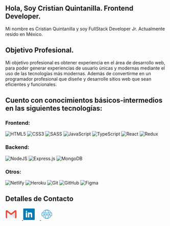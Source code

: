 ## Hola, Soy Cristian Quintanilla. Frontend Developer.

<p align="start" >Mi nombre es Cristian Quintanilla y soy FullStack Developer Jr. Actualmente resido en México.</p>

<!-- <p >
<a href="https://twitter.com/robertfrontend"><img src="https://img.shields.io/twitter/follow/robertfrontend?style=social" /></a>
<a href="https://github.com/Robertfrontend"><img src="https://img.shields.io/github/followers/robertfrontend?label=follow&style=social" /></a>
</p> -->

## Objetivo Profesional.
Mi objetivo profesional es obtener experiencia en el área de desarrollo web, para poder generar experiencias de usuario únicas y modernas mediante el uso de las tecnologías más modernas. Además de convertirme en un programador profesional que diseñe y desarrolle sitios web que sean eficientes y funcionales.

## Cuento con conocimientos básicos-intermedios en las siguientes tecnologías:
### Frontend:
![HTML5](https://img.shields.io/badge/html5-%23E34F26.svg?style=for-the-badge&logo=html5&logoColor=white)
![CSS3](https://img.shields.io/badge/css3-%231572B6.svg?style=for-the-badge&logo=css3&logoColor=white)
![SASS](https://img.shields.io/badge/SASS-hotpink.svg?style=for-the-badge&logo=SASS&logoColor=white)
![JavaScript](https://img.shields.io/badge/javascript-%23323330.svg?style=for-the-badge&logo=javascript&logoColor=%23F7DF1E)
![TypeScript](https://img.shields.io/badge/typescript-%2300233f.svg?style=for-the-badge&logo=typescript&logoColor=%2361DAFB)
![React](https://img.shields.io/badge/react-%2320232a.svg?style=for-the-badge&logo=react&logoColor=%2361DAFB)
![Redux](https://img.shields.io/badge/redux-%23764abc.svg?style=for-the-badge&logo=redux&logoColor=%23FFFFFF)

### Backend:
![NodeJS](https://img.shields.io/badge/node.js-%2343853D.svg?style=for-the-badge&logo=node.js&logoColor=white)
![Express.js](https://img.shields.io/badge/express.js-%23404d59.svg?style=for-the-badge&logo=express&logoColor=%2361DAFB)
![MongoDB](https://img.shields.io/badge/MongoDB-%234ea94b.svg?style=for-the-badge&logo=mongodb&logoColor=white)

### Otros:
![Netlify](https://img.shields.io/badge/netlify-%23000000.svg?style=for-the-badge&logo=netlify&logoColor=#00C7B7)
![Heroku](https://img.shields.io/badge/heroku-%23430098.svg?style=for-the-badge&logo=heroku&logoColor=white)
![Git](https://img.shields.io/badge/git-%23F05033.svg?style=for-the-badge&logo=git&logoColor=white)
![GitHub](https://img.shields.io/badge/github-%23121011.svg?style=for-the-badge&logo=github&logoColor=white)
![Figma](https://img.shields.io/badge/figma-%23F24E1E.svg?style=for-the-badge&logo=figma&logoColor=white)

## Detalles de Contacto
<a href="mailto:cristian.quintanilla.mx@gmail.com">
	<img
		src="https://raw.githubusercontent.com/cristian-quintanilla/cristian-quintanilla/main/images/gmail.svg"
		alt="Mail"
		width="36px"
		style="margin-right: 16px"
	/>
</a>

<a target="_blank" rel="noreferrer" href="https://www.linkedin.com/in/cristian-giovanni-quintanilla-soto/">
	<img
		src="https://raw.githubusercontent.com/cristian-quintanilla/cristian-quintanilla/main/images/linkedin.svg"
		alt="LinkedIn"
		width="36px"
		style="margin-right: 16px"
	/>
</a>

<a target="_blank" rel="noreferrer" href="https://cristian-quintanilla.vercel.app/">
	<img
		src="https://raw.githubusercontent.com/cristian-quintanilla/cristian-quintanilla/main/images/web.svg"
		alt="Web Page"
		width="36px"
	/>
</a>
